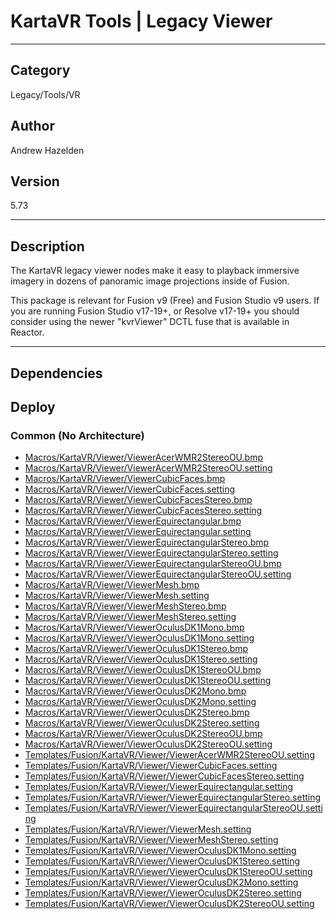 # KartaVR Tools | Legacy Viewer
___

## Category
Legacy/Tools/VR

## Author
Andrew Hazelden

## Version
5.73

___

## Description
<p>The KartaVR legacy viewer nodes make it easy to playback immersive imagery in dozens of panoramic image projections inside of Fusion.</p>

<p>This package is relevant for Fusion v9 (Free) and Fusion Studio v9 users. If you are running Fusion Studio v17-19+, or Resolve v17-19+ you should consider using the newer "kvrViewer" DCTL fuse that is available in Reactor.</p>


___

## Dependencies

## Deploy

### Common (No Architecture)

<ul>
<li><a href="https://gitlab.com/WeSuckLess/Reactor/-/blob/master/Atoms/com.AndrewHazelden.KartaVR.Tools.Viewer/Macros/KartaVR/Viewer/ViewerAcerWMR2StereoOU.bmp?ref_type=heads">Macros/KartaVR/Viewer/ViewerAcerWMR2StereoOU.bmp</a></li>
<li><a href="https://gitlab.com/WeSuckLess/Reactor/-/blob/master/Atoms/com.AndrewHazelden.KartaVR.Tools.Viewer/Macros/KartaVR/Viewer/ViewerAcerWMR2StereoOU.setting?ref_type=heads">Macros/KartaVR/Viewer/ViewerAcerWMR2StereoOU.setting</a></li>
<li><a href="https://gitlab.com/WeSuckLess/Reactor/-/blob/master/Atoms/com.AndrewHazelden.KartaVR.Tools.Viewer/Macros/KartaVR/Viewer/ViewerCubicFaces.bmp?ref_type=heads">Macros/KartaVR/Viewer/ViewerCubicFaces.bmp</a></li>
<li><a href="https://gitlab.com/WeSuckLess/Reactor/-/blob/master/Atoms/com.AndrewHazelden.KartaVR.Tools.Viewer/Macros/KartaVR/Viewer/ViewerCubicFaces.setting?ref_type=heads">Macros/KartaVR/Viewer/ViewerCubicFaces.setting</a></li>
<li><a href="https://gitlab.com/WeSuckLess/Reactor/-/blob/master/Atoms/com.AndrewHazelden.KartaVR.Tools.Viewer/Macros/KartaVR/Viewer/ViewerCubicFacesStereo.bmp?ref_type=heads">Macros/KartaVR/Viewer/ViewerCubicFacesStereo.bmp</a></li>
<li><a href="https://gitlab.com/WeSuckLess/Reactor/-/blob/master/Atoms/com.AndrewHazelden.KartaVR.Tools.Viewer/Macros/KartaVR/Viewer/ViewerCubicFacesStereo.setting?ref_type=heads">Macros/KartaVR/Viewer/ViewerCubicFacesStereo.setting</a></li>
<li><a href="https://gitlab.com/WeSuckLess/Reactor/-/blob/master/Atoms/com.AndrewHazelden.KartaVR.Tools.Viewer/Macros/KartaVR/Viewer/ViewerEquirectangular.bmp?ref_type=heads">Macros/KartaVR/Viewer/ViewerEquirectangular.bmp</a></li>
<li><a href="https://gitlab.com/WeSuckLess/Reactor/-/blob/master/Atoms/com.AndrewHazelden.KartaVR.Tools.Viewer/Macros/KartaVR/Viewer/ViewerEquirectangular.setting?ref_type=heads">Macros/KartaVR/Viewer/ViewerEquirectangular.setting</a></li>
<li><a href="https://gitlab.com/WeSuckLess/Reactor/-/blob/master/Atoms/com.AndrewHazelden.KartaVR.Tools.Viewer/Macros/KartaVR/Viewer/ViewerEquirectangularStereo.bmp?ref_type=heads">Macros/KartaVR/Viewer/ViewerEquirectangularStereo.bmp</a></li>
<li><a href="https://gitlab.com/WeSuckLess/Reactor/-/blob/master/Atoms/com.AndrewHazelden.KartaVR.Tools.Viewer/Macros/KartaVR/Viewer/ViewerEquirectangularStereo.setting?ref_type=heads">Macros/KartaVR/Viewer/ViewerEquirectangularStereo.setting</a></li>
<li><a href="https://gitlab.com/WeSuckLess/Reactor/-/blob/master/Atoms/com.AndrewHazelden.KartaVR.Tools.Viewer/Macros/KartaVR/Viewer/ViewerEquirectangularStereoOU.bmp?ref_type=heads">Macros/KartaVR/Viewer/ViewerEquirectangularStereoOU.bmp</a></li>
<li><a href="https://gitlab.com/WeSuckLess/Reactor/-/blob/master/Atoms/com.AndrewHazelden.KartaVR.Tools.Viewer/Macros/KartaVR/Viewer/ViewerEquirectangularStereoOU.setting?ref_type=heads">Macros/KartaVR/Viewer/ViewerEquirectangularStereoOU.setting</a></li>
<li><a href="https://gitlab.com/WeSuckLess/Reactor/-/blob/master/Atoms/com.AndrewHazelden.KartaVR.Tools.Viewer/Macros/KartaVR/Viewer/ViewerMesh.bmp?ref_type=heads">Macros/KartaVR/Viewer/ViewerMesh.bmp</a></li>
<li><a href="https://gitlab.com/WeSuckLess/Reactor/-/blob/master/Atoms/com.AndrewHazelden.KartaVR.Tools.Viewer/Macros/KartaVR/Viewer/ViewerMesh.setting?ref_type=heads">Macros/KartaVR/Viewer/ViewerMesh.setting</a></li>
<li><a href="https://gitlab.com/WeSuckLess/Reactor/-/blob/master/Atoms/com.AndrewHazelden.KartaVR.Tools.Viewer/Macros/KartaVR/Viewer/ViewerMeshStereo.bmp?ref_type=heads">Macros/KartaVR/Viewer/ViewerMeshStereo.bmp</a></li>
<li><a href="https://gitlab.com/WeSuckLess/Reactor/-/blob/master/Atoms/com.AndrewHazelden.KartaVR.Tools.Viewer/Macros/KartaVR/Viewer/ViewerMeshStereo.setting?ref_type=heads">Macros/KartaVR/Viewer/ViewerMeshStereo.setting</a></li>
<li><a href="https://gitlab.com/WeSuckLess/Reactor/-/blob/master/Atoms/com.AndrewHazelden.KartaVR.Tools.Viewer/Macros/KartaVR/Viewer/ViewerOculusDK1Mono.bmp?ref_type=heads">Macros/KartaVR/Viewer/ViewerOculusDK1Mono.bmp</a></li>
<li><a href="https://gitlab.com/WeSuckLess/Reactor/-/blob/master/Atoms/com.AndrewHazelden.KartaVR.Tools.Viewer/Macros/KartaVR/Viewer/ViewerOculusDK1Mono.setting?ref_type=heads">Macros/KartaVR/Viewer/ViewerOculusDK1Mono.setting</a></li>
<li><a href="https://gitlab.com/WeSuckLess/Reactor/-/blob/master/Atoms/com.AndrewHazelden.KartaVR.Tools.Viewer/Macros/KartaVR/Viewer/ViewerOculusDK1Stereo.bmp?ref_type=heads">Macros/KartaVR/Viewer/ViewerOculusDK1Stereo.bmp</a></li>
<li><a href="https://gitlab.com/WeSuckLess/Reactor/-/blob/master/Atoms/com.AndrewHazelden.KartaVR.Tools.Viewer/Macros/KartaVR/Viewer/ViewerOculusDK1Stereo.setting?ref_type=heads">Macros/KartaVR/Viewer/ViewerOculusDK1Stereo.setting</a></li>
<li><a href="https://gitlab.com/WeSuckLess/Reactor/-/blob/master/Atoms/com.AndrewHazelden.KartaVR.Tools.Viewer/Macros/KartaVR/Viewer/ViewerOculusDK1StereoOU.bmp?ref_type=heads">Macros/KartaVR/Viewer/ViewerOculusDK1StereoOU.bmp</a></li>
<li><a href="https://gitlab.com/WeSuckLess/Reactor/-/blob/master/Atoms/com.AndrewHazelden.KartaVR.Tools.Viewer/Macros/KartaVR/Viewer/ViewerOculusDK1StereoOU.setting?ref_type=heads">Macros/KartaVR/Viewer/ViewerOculusDK1StereoOU.setting</a></li>
<li><a href="https://gitlab.com/WeSuckLess/Reactor/-/blob/master/Atoms/com.AndrewHazelden.KartaVR.Tools.Viewer/Macros/KartaVR/Viewer/ViewerOculusDK2Mono.bmp?ref_type=heads">Macros/KartaVR/Viewer/ViewerOculusDK2Mono.bmp</a></li>
<li><a href="https://gitlab.com/WeSuckLess/Reactor/-/blob/master/Atoms/com.AndrewHazelden.KartaVR.Tools.Viewer/Macros/KartaVR/Viewer/ViewerOculusDK2Mono.setting?ref_type=heads">Macros/KartaVR/Viewer/ViewerOculusDK2Mono.setting</a></li>
<li><a href="https://gitlab.com/WeSuckLess/Reactor/-/blob/master/Atoms/com.AndrewHazelden.KartaVR.Tools.Viewer/Macros/KartaVR/Viewer/ViewerOculusDK2Stereo.bmp?ref_type=heads">Macros/KartaVR/Viewer/ViewerOculusDK2Stereo.bmp</a></li>
<li><a href="https://gitlab.com/WeSuckLess/Reactor/-/blob/master/Atoms/com.AndrewHazelden.KartaVR.Tools.Viewer/Macros/KartaVR/Viewer/ViewerOculusDK2Stereo.setting?ref_type=heads">Macros/KartaVR/Viewer/ViewerOculusDK2Stereo.setting</a></li>
<li><a href="https://gitlab.com/WeSuckLess/Reactor/-/blob/master/Atoms/com.AndrewHazelden.KartaVR.Tools.Viewer/Macros/KartaVR/Viewer/ViewerOculusDK2StereoOU.bmp?ref_type=heads">Macros/KartaVR/Viewer/ViewerOculusDK2StereoOU.bmp</a></li>
<li><a href="https://gitlab.com/WeSuckLess/Reactor/-/blob/master/Atoms/com.AndrewHazelden.KartaVR.Tools.Viewer/Macros/KartaVR/Viewer/ViewerOculusDK2StereoOU.setting?ref_type=heads">Macros/KartaVR/Viewer/ViewerOculusDK2StereoOU.setting</a></li>
<li><a href="https://gitlab.com/WeSuckLess/Reactor/-/blob/master/Atoms/com.AndrewHazelden.KartaVR.Tools.Viewer/Templates/Fusion/KartaVR/Viewer/ViewerAcerWMR2StereoOU.setting?ref_type=heads">Templates/Fusion/KartaVR/Viewer/ViewerAcerWMR2StereoOU.setting</a></li>
<li><a href="https://gitlab.com/WeSuckLess/Reactor/-/blob/master/Atoms/com.AndrewHazelden.KartaVR.Tools.Viewer/Templates/Fusion/KartaVR/Viewer/ViewerCubicFaces.setting?ref_type=heads">Templates/Fusion/KartaVR/Viewer/ViewerCubicFaces.setting</a></li>
<li><a href="https://gitlab.com/WeSuckLess/Reactor/-/blob/master/Atoms/com.AndrewHazelden.KartaVR.Tools.Viewer/Templates/Fusion/KartaVR/Viewer/ViewerCubicFacesStereo.setting?ref_type=heads">Templates/Fusion/KartaVR/Viewer/ViewerCubicFacesStereo.setting</a></li>
<li><a href="https://gitlab.com/WeSuckLess/Reactor/-/blob/master/Atoms/com.AndrewHazelden.KartaVR.Tools.Viewer/Templates/Fusion/KartaVR/Viewer/ViewerEquirectangular.setting?ref_type=heads">Templates/Fusion/KartaVR/Viewer/ViewerEquirectangular.setting</a></li>
<li><a href="https://gitlab.com/WeSuckLess/Reactor/-/blob/master/Atoms/com.AndrewHazelden.KartaVR.Tools.Viewer/Templates/Fusion/KartaVR/Viewer/ViewerEquirectangularStereo.setting?ref_type=heads">Templates/Fusion/KartaVR/Viewer/ViewerEquirectangularStereo.setting</a></li>
<li><a href="https://gitlab.com/WeSuckLess/Reactor/-/blob/master/Atoms/com.AndrewHazelden.KartaVR.Tools.Viewer/Templates/Fusion/KartaVR/Viewer/ViewerEquirectangularStereoOU.setting?ref_type=heads">Templates/Fusion/KartaVR/Viewer/ViewerEquirectangularStereoOU.setting</a></li>
<li><a href="https://gitlab.com/WeSuckLess/Reactor/-/blob/master/Atoms/com.AndrewHazelden.KartaVR.Tools.Viewer/Templates/Fusion/KartaVR/Viewer/ViewerMesh.setting?ref_type=heads">Templates/Fusion/KartaVR/Viewer/ViewerMesh.setting</a></li>
<li><a href="https://gitlab.com/WeSuckLess/Reactor/-/blob/master/Atoms/com.AndrewHazelden.KartaVR.Tools.Viewer/Templates/Fusion/KartaVR/Viewer/ViewerMeshStereo.setting?ref_type=heads">Templates/Fusion/KartaVR/Viewer/ViewerMeshStereo.setting</a></li>
<li><a href="https://gitlab.com/WeSuckLess/Reactor/-/blob/master/Atoms/com.AndrewHazelden.KartaVR.Tools.Viewer/Templates/Fusion/KartaVR/Viewer/ViewerOculusDK1Mono.setting?ref_type=heads">Templates/Fusion/KartaVR/Viewer/ViewerOculusDK1Mono.setting</a></li>
<li><a href="https://gitlab.com/WeSuckLess/Reactor/-/blob/master/Atoms/com.AndrewHazelden.KartaVR.Tools.Viewer/Templates/Fusion/KartaVR/Viewer/ViewerOculusDK1Stereo.setting?ref_type=heads">Templates/Fusion/KartaVR/Viewer/ViewerOculusDK1Stereo.setting</a></li>
<li><a href="https://gitlab.com/WeSuckLess/Reactor/-/blob/master/Atoms/com.AndrewHazelden.KartaVR.Tools.Viewer/Templates/Fusion/KartaVR/Viewer/ViewerOculusDK1StereoOU.setting?ref_type=heads">Templates/Fusion/KartaVR/Viewer/ViewerOculusDK1StereoOU.setting</a></li>
<li><a href="https://gitlab.com/WeSuckLess/Reactor/-/blob/master/Atoms/com.AndrewHazelden.KartaVR.Tools.Viewer/Templates/Fusion/KartaVR/Viewer/ViewerOculusDK2Mono.setting?ref_type=heads">Templates/Fusion/KartaVR/Viewer/ViewerOculusDK2Mono.setting</a></li>
<li><a href="https://gitlab.com/WeSuckLess/Reactor/-/blob/master/Atoms/com.AndrewHazelden.KartaVR.Tools.Viewer/Templates/Fusion/KartaVR/Viewer/ViewerOculusDK2Stereo.setting?ref_type=heads">Templates/Fusion/KartaVR/Viewer/ViewerOculusDK2Stereo.setting</a></li>
<li><a href="https://gitlab.com/WeSuckLess/Reactor/-/blob/master/Atoms/com.AndrewHazelden.KartaVR.Tools.Viewer/Templates/Fusion/KartaVR/Viewer/ViewerOculusDK2StereoOU.setting?ref_type=heads">Templates/Fusion/KartaVR/Viewer/ViewerOculusDK2StereoOU.setting</a></li>
</ul>

